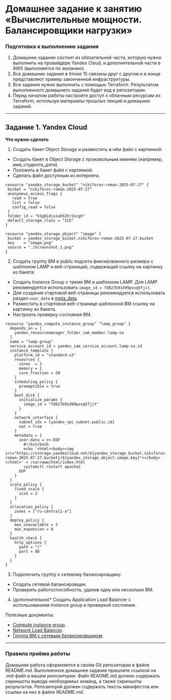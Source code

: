 # Домашнее задание к занятию «Вычислительные мощности. Балансировщики нагрузки»  

### Подготовка к выполнению задания

1. Домашнее задание состоит из обязательной части, которую нужно выполнить на провайдере Yandex Cloud, и дополнительной части в AWS (выполняется по желанию). 
2. Все домашние задания в блоке 15 связаны друг с другом и в конце представляют пример законченной инфраструктуры.  
3. Все задания нужно выполнить с помощью Terraform. Результатом выполненного домашнего задания будет код в репозитории. 
4. Перед началом работы настройте доступ к облачным ресурсам из Terraform, используя материалы прошлых лекций и домашних заданий.

---
## Задание 1. Yandex Cloud 

**Что нужно сделать**

1. Создать бакет Object Storage и разместить в нём файл с картинкой:

 - Создать бакет в Object Storage с произвольным именем (например, _имя_студента_дата_).
 - Положить в бакет файл с картинкой.
 - Сделать файл доступным из интернета.

 ```
 resource "yandex_storage_bucket" "nikiforov-roman-2025-07-27" {
  bucket = "nikiforov-roman-2025-07-27"
  anonymous_access_flags {
    read = true
    list = false
    config_read = false
  }
  folder_id = "b1g8idjusu652hr2ocgh"
  default_storage_class = "ICE"
}

resource "yandex_storage_object" "image" {
  bucket = yandex_storage_bucket.nikiforov-roman-2025-07-27.bucket
  key    = "image.png"
  source = "./Screenshot_1.png"
}
 ```
 
2. Создать группу ВМ в public подсети фиксированного размера с шаблоном LAMP и веб-страницей, содержащей ссылку на картинку из бакета:

 - Создать Instance Group с тремя ВМ и шаблоном LAMP. Для LAMP рекомендуется использовать `image_id = fd827b91d99psvq5fjit`.
 - Для создания стартовой веб-страницы рекомендуется использовать раздел `user_data` в [meta_data](https://cloud.yandex.ru/docs/compute/concepts/vm-metadata).
 - Разместить в стартовой веб-странице шаблонной ВМ ссылку на картинку из бакета.
 - Настроить проверку состояния ВМ.
```
resource "yandex_compute_instance_group" "lamp_group" {
  depends_on = [
    yandex_resourcemanager_folder_iam_member.lamp-sa
  ]
  name = "lamp-group"
  service_account_id = yandex_iam_service_account.lamp-sa.id
  instance_template {
    platform_id = "standard-v3"
    resources {
      cores  = 2
      memory = 1
      core_fraction = 20
    }
    scheduling_policy {
      preemptible = true
    }
    boot_disk {
      initialize_params {
        image_id = "fd827b91d99psvq5fjit"
      }
    }
    network_interface {
      subnet_ids = [yandex_vpc_subnet.public.id]
      nat = true
    }
    metadata = {
      user-data = <<-EOF
        #!/bin/bash
        echo '<html><body><img src="https://storage.yandexcloud.net/${yandex_storage_bucket.nikiforov-roman-2025-07-27.bucket}/${yandex_storage_object.image.key}"></body></html>' > /var/www/html/index.html
        systemctl restart apache2
      EOF
    }
  }
  scale_policy {
    fixed_scale {
      size = 3
    }
  }
  allocation_policy {
    zones = ["ru-central1-a"]
  }
  deploy_policy {
    max_unavailable = 3
    max_expansion = 0
  }
  health_check {
    http_options {
      path = "/"
      port = 80
    }
  }
}
```
 
3. Подключить группу к сетевому балансировщику:

 - Создать сетевой балансировщик.
 - Проверить работоспособность, удалив одну или несколько ВМ.
4. (дополнительно)* Создать Application Load Balancer с использованием Instance group и проверкой состояния.

Полезные документы:

- [Compute instance group](https://registry.terraform.io/providers/yandex-cloud/yandex/latest/docs/resources/compute_instance_group).
- [Network Load Balancer](https://registry.terraform.io/providers/yandex-cloud/yandex/latest/docs/resources/lb_network_load_balancer).
- [Группа ВМ с сетевым балансировщиком](https://cloud.yandex.ru/docs/compute/operations/instance-groups/create-with-balancer).

---
### Правила приёма работы

Домашняя работа оформляется в своём Git репозитории в файле README.md. Выполненное домашнее задание пришлите ссылкой на .md-файл в вашем репозитории.
Файл README.md должен содержать скриншоты вывода необходимых команд, а также скриншоты результатов.
Репозиторий должен содержать тексты манифестов или ссылки на них в файле README.md.
